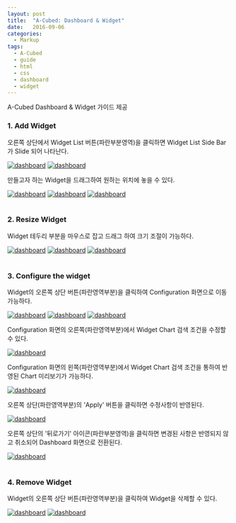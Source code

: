 ```yaml
---
layout: post
title:  "A-Cubed: Dashboard & Widget"
date:   2016-09-06
categories:
  - Markup
tags:
  - A-Cubed
  - guide
  - html
  - css
  - dashboard
  - widget
---
```


A-Cubed Dashboard & Widget 가이드 제공

### 1. Add Widget

오른쪽 상단에서 Widget List 버튼(파란부분영역)을 클릭하면 Widget List Side Bar가 Slide 되어 나타난다.

<a href="{{ site.url }}/images/works/20160906/image-1.png"><img src="{{ site.url }}/images/works/20160906/image-1.png" alt="dashboard"></a>
<a href="{{ site.url }}/images/works/20160906/image-2.png"><img src="{{ site.url }}/images/works/20160906/image-2.png" alt="dashboard"></a>
<br>

만들고자 하는 Widget을 드래그하여 원하는 위치에 놓을 수 있다.

<a href="{{ site.url }}/images/works/20160906/image-3.png"><img src="{{ site.url }}/images/works/20160906/image-3.png" alt="dashboard"></a>
<a href="{{ site.url }}/images/works/20160906/image-4.png"><img src="{{ site.url }}/images/works/20160906/image-4.png" alt="dashboard"></a>
<a href="{{ site.url }}/images/works/20160906/image-5.png"><img src="{{ site.url }}/images/works/20160906/image-5.png" alt="dashboard"></a>
<br>
<br>

### 2. Resize Widget

Widget 테두리 부분을 마우스로 잡고 드래그 하여 크기 조절이 가능하다.

<a href="{{ site.url }}/images/works/20160906/image-6.png"><img src="{{ site.url }}/images/works/20160906/image-6.png" alt="dashboard"></a>
<a href="{{ site.url }}/images/works/20160906/image-7.png"><img src="{{ site.url }}/images/works/20160906/image-7.png" alt="dashboard"></a>
<a href="{{ site.url }}/images/works/20160906/image-8.png"><img src="{{ site.url }}/images/works/20160906/image-8.png" alt="dashboard"></a>
<br>
<br>

### 3. Configure the widget

Widget의 오른쪽 상단 버튼(파란영역부분)을 클릭하여 Configuration 화면으로 이동 가능하다.

<a href="{{ site.url }}/images/works/20160906/image-9.png"><img src="{{ site.url }}/images/works/20160906/image-9.png" alt="dashboard"></a>
<a href="{{ site.url }}/images/works/20160906/image-10.png"><img src="{{ site.url }}/images/works/20160906/image-10.png" alt="dashboard"></a>
<a href="{{ site.url }}/images/works/20160906/image-11.png"><img src="{{ site.url }}/images/works/20160906/image-11.png" alt="dashboard"></a>
<br>

Configuration 화면의 오른쪽(파란영역부분)에서 Widget Chart 검색 조건을 수정할 수 있다.

<a href="{{ site.url }}/images/works/20160906/image-12.png"><img src="{{ site.url }}/images/works/20160906/image-12.png" alt="dashboard"></a>
<br>

Configuration 화면의 왼쪽(파란영역부분)에서 Widget Chart 검색 조건을 통하여 반영된 Chart 미리보기가 가능하다.

<a href="{{ site.url }}/images/works/20160906/image-13.png"><img src="{{ site.url }}/images/works/20160906/image-13.png" alt="dashboard"></a>
<br>

오른쪽 상단(파란영역부분)의 'Apply' 버튼을 클릭하면 수정사항이 반영된다.

<a href="{{ site.url }}/images/works/20160906/image-14.png"><img src="{{ site.url }}/images/works/20160906/image-14.png" alt="dashboard"></a>
<br>

오른쪽 상단의 '뒤로가기' 아이콘(파란부분영역)을 클릭하면 변경된 사항은 반영되지 않고 취소되어 Dashboard 화면으로 전환된다.

<a href="{{ site.url }}/images/works/20160906/image-15.png"><img src="{{ site.url }}/images/works/20160906/image-15.png" alt="dashboard"></a>
<br>
<br>

### 4. Remove Widget

Widget의 오른쪽 상단 버튼(파란영역부분)을 클릭하여 Widget을 삭제할 수 있다.

<a href="{{ site.url }}/images/works/20160906/image-16.png"><img src="{{ site.url }}/images/works/20160906/image-16.png" alt="dashboard"></a>
<a href="{{ site.url }}/images/works/20160906/image-17.png"><img src="{{ site.url }}/images/works/20160906/image-17.png" alt="dashboard"></a>